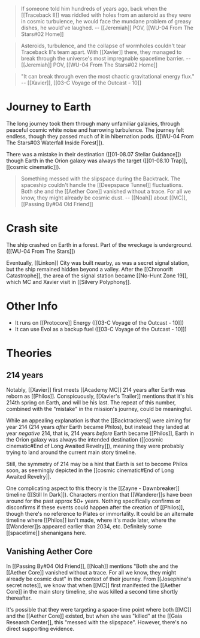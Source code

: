 > If someone told him hundreds of years ago, back when the [[Traceback II]] was riddled with holes from an asteroid as they were in cosmic turbulence, he would face the mundane problem of greasy dishes, he would've laughed.
> -- [[Jeremiah]] POV, [[WU-04 From The Stars#02 Home]]

> Asteroids, turbulence, and the collapse of wormholes couldn't tear Traceback II's team apart. With [[Xavier]] there, they managed to break through the universe's most impregnable spacetime barrier.
> -- [[Jeremiah]] POV, [[WU-04 From The Stars#02 Home]]

> "It can break through even the most chaotic gravitational energy flux."
> -- [[Xavier]], [[03-C Voyage of the Outcast - 10]]


# Journey to Earth
The long journey took them through many unfamiliar galaxies, through peaceful cosmic white noise and harrowing turbulence. The journey felt endless, though they passed much of it in hibernation pods. ([[WU-04 From The Stars#03 Waterfall Inside Forest]]).

There was a mistake in their destination ([[01-08.07 Stellar Guidance]]) though Earth in the Orion galaxy was always the target ([[01-08.10 Trap]], [[cosmic cinematic]]).

 > Something messed with the slipspace during the Backtrack. The spaceship couldn't handle the [[Deepspace Tunnel]] fluctuations. Both she and the [[Aether Core]] vanished without a trace. For all we know, they might already be cosmic dust.
> -- [[Noah]] about [[MC]], [[Passing By#04 Old Friend]]
# Crash site
The ship crashed on Earth in a forest. Part of the wreckage is underground. ([[WU-04 From The Stars]])

Eventually, [[Linkon]] City was built nearby, as was a secret signal station, but the ship remained hidden beyond a valley. After the [[Chronorift Catastrophe]], the area of the signal station became [[No-Hunt Zone 19]], which MC and Xavier visit in [[Silvery Polyphony]].

# Other Info
* It runs on [[Protocore]] Energy ([[03-C Voyage of the Outcast - 10]])
* It can use Evol as a backup fuel ([[03-C Voyage of the Outcast - 10]])

# Theories

## 214 years
Notably, [[Xavier]] first meets [[Academy MC]] 214 years after Earth was reborn as [[Philos]]. Conspicuously, [[Xavier's Trailer]] mentions that it's his 214th spring on Earth, and will be his last. The repeat of this number, combined with the "mistake" in the mission's journey, could be meaningful.

While an appealing explanation is that the [[Backtrackers]] were aiming for year 214 (214 years *after* Earth became Philos), but instead they landed at year *negative* 214, that is, 214 years *before* Earth became [[Philos]], Earth in the Orion galaxy was always the intended destination ([[cosmic cinematic#End of Long Awaited Revelry]]), meaning they were probably trying to land around the current main story timeline.

Still, the symmetry of 214 may be a hint that Earth is set to become Philos soon, as seemingly depicted in the [[cosmic cinematic#End of Long Awaited Revelry]].

One complicating aspect to this theory is the [[Zayne - Dawnbreaker]] timeline ([[Still In Dark]]). Characters mention that [[Wanderer]]s have been around for the past approx 50+ years. Nothing specifically confirms or disconfirms if these events could happen after the creation of [[Philos]], though there's no reference to Plates or immortality. It could be an alternate timeline where [[Philos]] isn't made, where it's made later, where the [[Wanderer]]s appeared earlier than 2034, etc. Definitely some [[spacetime]] shenanigans here.

## Vanishing Aether Core
In [[Passing By#04 Old Friend]], [[Noah]] mentions "Both she and the [[Aether Core]] vanished without a trace. For all we know, they might already be cosmic dust" in the context of their journey. From [[Josephine's secret notes]], we know that when [[MC]] first manifested the [[Aether Core]] in the main story timeline, she was killed a second time shortly thereafter.

It's possible that they were targeting a space-time point where both [[MC]] and the [[Aether Core]] existed, but when she was "killed" at the [[Gaia Research Center]], this "messed with the slipspace". However, there's no direct supporting evidence.
